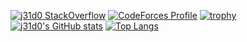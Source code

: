 [![j31d0 StackOverflow](https://github-readme-stackoverflow.vercel.app/?userID=9164688)](https://stackoverflow.com/users/9164688/j31d0)
[![CodeForces Profile](http://cf.leed.at?id=j31d0)](https://codeforces.com/profile/j31d0)
[![trophy](https://github-profile-trophy.vercel.app/?username=j31d0)](https://github.com/ryo-ma/github-profile-trophy)
[![j31d0's GitHub stats](https://github-readme-stats.vercel.app/api?username=j31d0)](https://github.com/j31d0)
[![Top Langs](https://github-readme-stats.vercel.app/api/top-langs/?username=j31d0)](https://github.com/j31d0)

<!--
**j31d0/j31d0** is a ✨ _special_ ✨ repository because its `README.md` (this file) appears on your GitHub profile.

Here are some ideas to get you started:

- 🔭 I’m currently working on ...
- 🌱 I’m currently learning ...
- 👯 I’m looking to collaborate on ...
- 🤔 I’m looking for help with ...
- 💬 Ask me about ...
- 📫 How to reach me: ...
- 😄 Pronouns: ...
- ⚡ Fun fact: ...
-->
